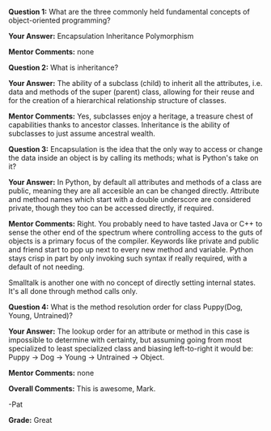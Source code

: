 ﻿**Question 1:**
What are the three commonly held fundamental concepts of object-oriented programming?

**Your Answer:**
Encapsulation
Inheritance
Polymorphism

**Mentor Comments:**
none

**Question 2:**
What is inheritance?

**Your Answer:**
The ability of a subclass (child) to inherit all the attributes, i.e. data and methods of the super (parent) class, allowing for their reuse and for the creation of a hierarchical relationship structure of classes.

**Mentor Comments:**
Yes, subclasses enjoy a heritage, a treasure chest of capabilities thanks to ancestor classes.  Inheritance is the ability of subclasses to just assume ancestral wealth.

**Question 3:**
Encapsulation is the idea that the only way to access or change the data inside an object is by calling its methods; what is Python's take on it?

**Your Answer:**
In Python, by default all attributes and methods of a class are public, meaning they are all accesible an can be changed directly.  Attribute and method names which start with a double underscore are considered private, though they too can be accessed directly, if required.

**Mentor Comments:**
Right.  You probably need to have tasted Java or C++ to sense the other end of the spectrum where  controlling access to the guts of objects is a primary focus of the compiler.  Keywords like private and public and friend start to pop up next to every new method and variable.  Python stays crisp in part by only invoking such syntax if really required, with a default of not needing.

Smalltalk is another one with no concept of directly setting internal states. It's all done through method calls only.

**Question 4:**
What is the method resolution order for class Puppy(Dog, Young, Untrained)? 

**Your Answer:**
The lookup order for an attribute or method in this case is impossible to determine with certainty, but assuming going from most specialized to least specialized class and biasing left-to-right it would be:
Puppy -&gt; Dog -&gt; Young -&gt; Untrained -&gt; Object.

**Mentor Comments:**
none

**Overall Comments:**
This is awesome, Mark.

-Pat

**Grade:**
Great
